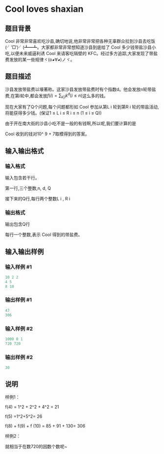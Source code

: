 # Cool loves shaxian

## 题目背景

Cool 非常非常喜欢吃沙县,确切地说,他非常非常把各种无辜群众拉到沙县去吃饭(╯‵□′)╯(┻━┻。大家都非常非常想知道沙县到底给了 Cool 多少钱带盐沙县小吃,以便未来威逼利诱 Cool 来请客吃隔壁的 KFC。经过多方追踪,大家发现了带盐费发放的某一些规律ヾ(o◕∀◕)ノヾ。

## 题目描述

沙县发放带盐费以壕著称。这家沙县发放带盐费时有个指数d。他会发放n轮带盐费,在第i轮中,都会发放$f(i) = \sum_{k|i} k^d (i \leq n)$这么多的钱。

现在大家有了Q个问题,每个问题都形如 Cool 参加从第L i 轮到第R i 轮的带盐活动,将能获得多少钱。(保证1 ≤ L i ≤ R i ≤ n (1 ≤ i ≤ Q))

由于开在南大街的沙县小吃不是一般的有钱啊,所以呢,我们要计算的是

Cool 收到的钱对10^ 9 + 7取模得到的答案。

## 输入输出格式

### 输入格式

输入包含若干行。

第一行,三个整数,n, d, Q

接下来的Q行,每行两个整数L i , R i

### 输出格式

输出包含Q行

每行一个整数,表示 Cool 得到的带盐费。

## 输入输出样例

### 输入样例 #1

```cpp
10 2 2
4 5
8 10
```


### 输出样例 #1

```cpp
47
306
```


### 输入样例 #2

```cpp
1000 0 1
720 720
```


### 输出样例 #2

```cpp
30
```


## 说明

样例1：

f(4) = 1^2 + 2^2 + 4^2 = 21

f(5) =1^2+5^2= 26

f(8) + f(9) + f (10) = 85 + 91 + 130= 306

样例2：

就相当于在数720的因数个数呢~

